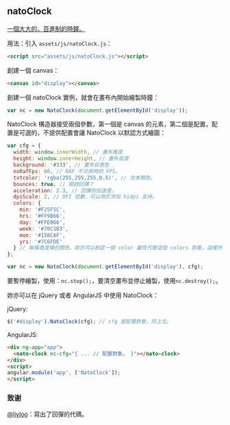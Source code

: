 natoClock
---

[一個大大的，百進制的時鐘。](http://lab.nat.moe/natoClock/)

用法：引入 `assets/js/natoClock.js`：

```html
<script src="assets/js/natoClock.js"></script>
```

創建一個 canvas：

```html
<canvas id="display"></canvas>
```

創建一個 natoClock 實例，就會在畫布內開始繪製時鐘：

```javascript
var nc = new NatoClock(document.getElementById('display'));
```

NatoClock 構造器接受兩個參數，第一個是 canvas 的元素，第二個是配置，配置是可選的，不提供配置會讓 NatoClock 以默認方式繪圖：

```javascript
var cfg = {
  width: window.innerWidth, // 畫布寬度
  height: window.innerHeight, // 畫布高度
  background: '#333', // 畫布背景色
  noRafFps: 60, // RAF 不可用時的 FPS。
  txtcolor: 'rgba(255,255,255,0.5)', // 文本顏色。
  bounces: true, // 開啟回彈？
  acceleration: 2.3, // 回彈的加速度。
  dpiScale: 2, // DPI 倍數，可以用於添加 hidpi 支持。
  colors: {
    min: '#F25F5C',
    hrs: '#FF9B66',
    day: '#FFE066',
    week: '#70C1B3',
    mon: '#158CAF',
    yrs: '#7C6FDE'
  } // 每條進度條的顏色。妳亦可以制定一個 color 屬性代替這個 colors 對象，這樣所有的條進度都會是一個顏色。
};

var nc = new NatoClock(document.getElementById('display'), cfg);
```

要暫停繪製，使用：`nc.stop();`，要清空畫布並停止繪製，使用`nc.destroy();`。

妳亦可以在 jQuery 或者 AngularJS 中使用 NatoClock：

jQuery:

```javascript
$('#display').NatoClock(cfg); // cfg 是配置對象，同上文。
```

AngularJS:

```html
<div ng-app="app">
  <nato-clock nc-cfg="{ ... // 配置對象。 }"></nato-clock>
</div>
<script>
angular.module('app', ['NatoClock']);
</script>
```


### 致谢

[@ljyloo](https://github.com/ljyloo)：寫出了回彈的代碼。
